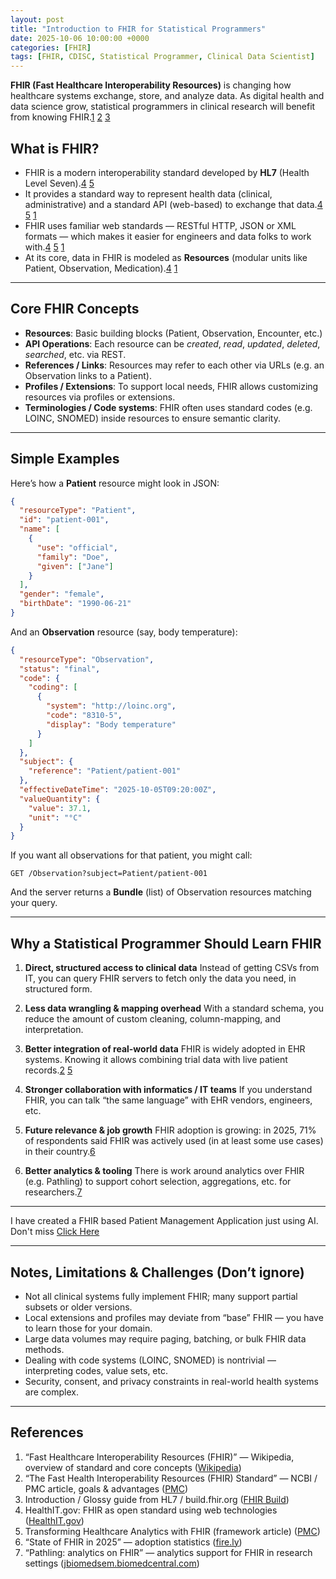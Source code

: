 ```yaml
---
layout: post
title: "Introduction to FHIR for Statistical Programmers"
date: 2025-10-06 10:00:00 +0000
categories: [FHIR]
tags: [FHIR, CDISC, Statistical Programmer, Clinical Data Scientist]
---
```


**FHIR (Fast Healthcare Interoperability Resources)** is changing how healthcare systems exchange, store, and analyze data. As digital health and data science grow, statistical programmers in clinical research will benefit from knowing FHIR.[1] [2] [3]

## What is FHIR?

- FHIR is a modern interoperability standard developed by **HL7** (Health Level Seven).[4] [5]  
- It provides a standard way to represent health data (clinical, administrative) and a standard API (web-based) to exchange that data.[4] [5] [1]  
- FHIR uses familiar web standards — RESTful HTTP, JSON or XML formats — which makes it easier for engineers and data folks to work with.[4] [5] [1]  
- At its core, data in FHIR is modeled as **Resources** (modular units like Patient, Observation, Medication).[4] [1]

---

## Core FHIR Concepts

- **Resources**: Basic building blocks (Patient, Observation, Encounter, etc.)  
- **API Operations**: Each resource can be *created*, *read*, *updated*, *deleted*, *searched*, etc. via REST.  
- **References / Links**: Resources may refer to each other via URLs (e.g. an Observation links to a Patient).  
- **Profiles / Extensions**: To support local needs, FHIR allows customizing resources via profiles or extensions.  
- **Terminologies / Code systems**: FHIR often uses standard codes (e.g. LOINC, SNOMED) inside resources to ensure semantic clarity.  

---

## Simple Examples

Here’s how a **Patient** resource might look in JSON:

```json
{
  "resourceType": "Patient",
  "id": "patient-001",
  "name": [
    {
      "use": "official",
      "family": "Doe",
      "given": ["Jane"]
    }
  ],
  "gender": "female",
  "birthDate": "1990-06-21"
}
````

And an **Observation** resource (say, body temperature):

```json
{
  "resourceType": "Observation",
  "status": "final",
  "code": {
    "coding": [
      {
        "system": "http://loinc.org",
        "code": "8310-5",
        "display": "Body temperature"
      }
    ]
  },
  "subject": {
    "reference": "Patient/patient-001"
  },
  "effectiveDateTime": "2025-10-05T09:20:00Z",
  "valueQuantity": {
    "value": 37.1,
    "unit": "°C"
  }
}
```

If you want all observations for that patient, you might call:

``` terminal
GET /Observation?subject=Patient/patient-001
```

And the server returns a **Bundle** (list) of Observation resources matching your query.

---


## Why a Statistical Programmer Should Learn FHIR

1. **Direct, structured access to clinical data**
   Instead of getting CSVs from IT, you can query FHIR servers to fetch only the data you need, in structured form.

2. **Less data wrangling & mapping overhead**
   With a standard schema, you reduce the amount of custom cleaning, column-mapping, and interpretation.

3. **Better integration of real-world data**
   FHIR is widely adopted in EHR systems. Knowing it allows combining trial data with live patient records.[2] [5]

4. **Stronger collaboration with informatics / IT teams**
   If you understand FHIR, you can talk “the same language” with EHR vendors, engineers, etc.

5. **Future relevance & job growth**
   FHIR adoption is growing: in 2025, 71% of respondents said FHIR was actively used (in at least some use cases) in their country.[6]

6. **Better analytics & tooling**
   There is work around analytics over FHIR (e.g. Pathling) to support cohort selection, aggregations, etc. for researchers.[7]

---
 > <span style="color: #FF5733;"> 
I have created a FHIR based Patient Management Application just using AI. Don't miss [Click Here](https://trinathpanda.github.io/posts/building-my-first-fhir-based-patient-management-application/) </span>

---

## Notes, Limitations & Challenges (Don’t ignore)

* Not all clinical systems fully implement FHIR; many support partial subsets or older versions.
* Local extensions and profiles may deviate from “base” FHIR — you have to learn those for your domain.
* Large data volumes may require paging, batching, or bulk FHIR data methods.
* Dealing with code systems (LOINC, SNOMED) is nontrivial — interpreting codes, value sets, etc.
* Security, consent, and privacy constraints in real-world health systems are complex.

---

## References 

1. “Fast Healthcare Interoperability Resources (FHIR)” — Wikipedia, overview of standard and core concepts ([Wikipedia][1])
2. “The Fast Health Interoperability Resources (FHIR) Standard” — NCBI / PMC article, goals & advantages ([PMC][2])
3. Introduction / Glossy guide from HL7 / build.fhir.org ([FHIR Build][3])
4. HealthIT.gov: FHIR as open standard using web technologies ([HealthIT.gov][4])
5. Transforming Healthcare Analytics with FHIR (framework article) ([PMC][5])
6. “State of FHIR in 2025” — adoption statistics ([fire.ly][6])
7. “Pathling: analytics on FHIR” — analytics support for FHIR in research settings ([jbiomedsem.biomedcentral.com][7])

[1]: https://en.wikipedia.org/wiki/Fast_Healthcare_Interoperability_Resources?utm_source=chatgpt.com "Fast Healthcare Interoperability Resources"
[2]: https://pmc.ncbi.nlm.nih.gov/articles/PMC8367140/?utm_source=chatgpt.com "The Fast Health Interoperability Resources (FHIR) Standard"
[3]: https://build.fhir.org/fhir-glossy.pdf?utm_source=chatgpt.com "[PDF] Introducing HL7 FHIR®"
[4]: https://www.healthit.gov/isp/fhir-introduction?utm_source=chatgpt.com "Introduction | Interoperability Standards Platform (ISP)"
[5]: https://pmc.ncbi.nlm.nih.gov/articles/PMC10298100/?utm_source=chatgpt.com "Transforming Healthcare Analytics with FHIR: A Framework ..."
[6]: https://fire.ly/blog/the-state-of-fhir-in-2025/?utm_source=chatgpt.com "The State of FHIR in 2025: Growing adoption and evolving ..."
[7]: https://jbiomedsem.biomedcentral.com/articles/10.1186/s13326-022-00277-1?utm_source=chatgpt.com "Pathling: analytics on FHIR | Journal of Biomedical Semantics"
